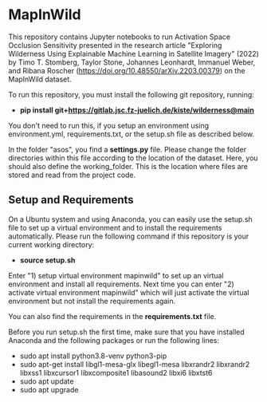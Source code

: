 # MapInWild

This repository contains Jupyter notebooks to run Activation Space Occlusion Sensitivity presented in the research article "Exploring Wilderness Using Explainable Machine Learning in Satellite Imagery" (2022) by Timo T. Stomberg, Taylor Stone, Johannes Leonhardt, Immanuel Weber, and Ribana Roscher (https://doi.org/10.48550/arXiv.2203.00379) on the MapInWild dataset.

To run this repository, you must install the following git repository, running:

 - **pip install git+https://gitlab.jsc.fz-juelich.de/kiste/wilderness@main**
 
You don't need to run this, if you setup an environment using environment.yml, requirements.txt, or the setup.sh file as described below.

In the folder "asos", you find a **settings.py** file. Please change the folder directories within this file according to the location of the dataset. Here, you should also define the working_folder. This is the location where files are stored and read from the project code.


## Setup and Requirements

On a Ubuntu system and using Anaconda, you can easily use the setup.sh file to set up a virtual environment and to install the requirements automatically. Please run the following command if this repository is your current working directory:

 - **source setup.sh**

Enter "1) setup virtual environment mapinwild" to set up an virtual environment and install all requirements. Next time you can enter "2) activate virtual environment mapinwild" which will just activate the virtual environment but not install the requirements again.

You can also find the requirements in the **requirements.txt** file.

Before you run setup.sh the first time, make sure that you have installed Anaconda and the following packages or run the following lines:

 - sudo apt install python3.8-venv python3-pip
 - sudo apt-get install libgl1-mesa-glx libegl1-mesa libxrandr2 libxrandr2 libxss1 libxcursor1 libxcomposite1 libasound2 libxi6 libxtst6
 - sudo apt update
 - sudo apt upgrade

